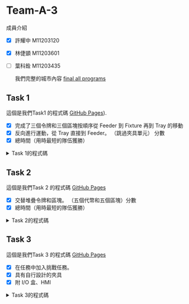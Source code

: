 # Team-A-3

 成員介紹
- [x] 許耀中 M11203120<p>
- [x] 林倢顗 M11203601<p>
- [ ] 葉科銓 M11203435<p>
我們完整的城市內容 [final all programs](https://github.com/40823111/Team-A-3/blob/main/final%20all%20program)




## Task 1
這個是我們Task1 的程式碼 [GitHub Pages](https://github.com/40823111/Team-A-3/blob/main/Task%201)).

- [x] 完成了三個令牌和三個區塊按順序從 Feeder 到 Fixture 再到 Tray 的移動
- [x] 反向進行運動，從 Tray 直接到 Feeder。 （跳過夾具單元） 分數
- [x] 總時間（用時最短的隊伍獲勝）

<details>
<summary>Task 1的程式碼</summary>

```python
 Text that is a quote
1111111
 <p>11111<p>
 <p>1111<p>
><p>1111111<p>
</details>
```
</details>

## Task 2

這個是我們Task 2 的程式碼 [GitHub Pages](https://github.com/40823111/Team-A-3/blob/main/Task%202)

- [x] 交替堆疊令牌和區塊。 （五個代幣和五個區塊）分數
- [x] 總時間（用時最短的隊伍獲勝）

<details>
<summary>Task 2的程式碼</summary>


```python
 Text that is a quote
1111111
 <p>11111<p>
 <p>1111<p>
><p>1111111<p>

</details>
```

</details>


## Task 3

這個是我們Task 3 的程式碼 [GitHub Pages](https://github.com/40823111/Team-A-3/blob/main/Task%203)

- [x] 在任務中加入挑戰任務。
- [x] 具有自行設計的夾具
- [x] 附 I/O 盒、HMI

<details>
<summary>Task 3的程式碼</summary>

 
```python
 Text that is a quote
1111111
 <p>11111<p>
 <p>1111<p>
><p>1111111<p>

</details>
```

</details>
